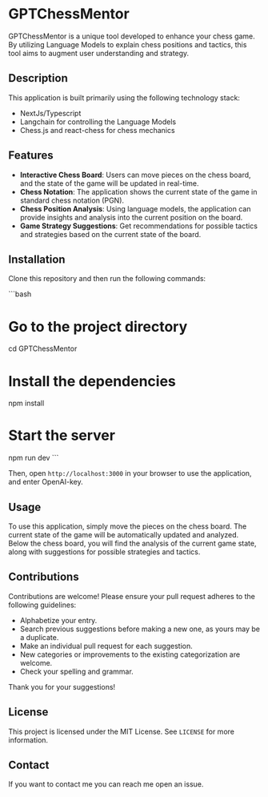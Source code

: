 # GPTChessMentor


GPTChessMentor is a unique tool developed to enhance your chess game. By utilizing Language Models to explain chess positions and tactics, this tool aims to augment user understanding and strategy. 

## Description

This application is built primarily using the following technology stack:

- NextJs/Typescript
- Langchain for controlling the Language Models
- Chess.js and react-chess for chess mechanics

## Features

- **Interactive Chess Board**: Users can move pieces on the chess board, and the state of the game will be updated in real-time.
- **Chess Notation**: The application shows the current state of the game in standard chess notation (PGN).
- **Chess Position Analysis**: Using language models, the application can provide insights and analysis into the current position on the board.
- **Game Strategy Suggestions**: Get recommendations for possible tactics and strategies based on the current state of the board.

## Installation

Clone this repository and then run the following commands:

\```bash
# Go to the project directory
cd GPTChessMentor

# Install the dependencies
npm install

# Start the server
npm run dev
\```

Then, open `http://localhost:3000` in your browser to use the application, and enter OpenAI-key.

## Usage

To use this application, simply move the pieces on the chess board. The current state of the game will be automatically updated and analyzed. Below the chess board, you will find the analysis of the current game state, along with suggestions for possible strategies and tactics.

## Contributions

Contributions are welcome! Please ensure your pull request adheres to the following guidelines:

- Alphabetize your entry.
- Search previous suggestions before making a new one, as yours may be a duplicate.
- Make an individual pull request for each suggestion.
- New categories or improvements to the existing categorization are welcome.
- Check your spelling and grammar.

Thank you for your suggestions!

## License

This project is licensed under the MIT License. See `LICENSE` for more information.

## Contact

If you want to contact me you can reach me open an issue.
